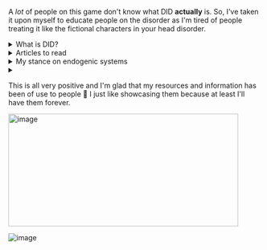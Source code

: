 A *lot* of people on this game don't know what DID **actually** is. So, I've taken it upon myself to educate people on the disorder as I'm tired of people treating it like the fictional characters in your head disorder.

<details>
<summary>What is DID?</summary>
  
> DID is a complex dissociative disorder that is characterized by the presence of two or more distinct identity states. It develops as the result of trauma occurring during a person's childhood **specifically** before the ages of 5-10. The role the trauma has in the development of DID is that it stunts the development of a central integrated consciousness. This, alongside disorganized attachment from caregivers and their denial of the traumas happening to the child causes the child to develop DID as a coping mechanism for their current situation.

<h2>DID vs OSDD</h2>

> OSDD-1, or other specified dissociative disorder subtype 1, is a dissociative disorder that develops like DID but is missing one of the main diagnostic features of DID. For example, OSDD-1a has parts or alters that are less distinct from each other, while OSDD-1b lacks significant amnesia. This, however, does not mean they don't experience amnesia. Someone with OSDD-1b could experience emotional amnesia, but not blackout amnesia.

> When comparing DID to OSDD-1, it's important to look at the theory of structural dissociation. Unlike DID, OSDD deals with secondary structural dissociation while DID deals with teritiary structural dissociation. The difference between secondary and teritiary structural dissociation is that secondary structural dissociation only has one ANP (apparently normal parts) and multiple EPs (emotional parts) while teritiary structural dissociation has multiple ANPs and EPs.

<img width="436" height="398" alt="image" src="https://github.com/user-attachments/assets/15e69b71-35d1-41ef-8806-8ab9f7a89aeb" /><img width="436" height="398" alt="image" src="https://github.com/user-attachments/assets/0d05a2f3-c5f3-4f0e-94ce-009389d728b6" />

<h2>"I'm not reading allat / Can you explain it in simpler terms?"</h2>

<img width="1387" height="810" alt="image" src="https://github.com/user-attachments/assets/71414854-f3d6-4853-bb5b-2da03b2923b5" />

<h2>My sources</h2>

[DSM-5](https://web.archive.org/web/20250418124140/https://repository.poltekkes-kaltim.ac.id/657/1/Diagnostic%20and%20statistical%20manual%20of%20mental%20disorders%20_%20DSM-5%20(%20PDFDrive.com%20).pdf)

[DSM-5-TR](https://web.archive.org/web/20250429141442/https://www.mredscircleoftrust.com/storage/app/media/DSM%205%20TR.pdf)

[Theory of Structural Dissociation / The Haunted Self](https://www.docdroid.net/arPAtHT/van-der-hart-2006-the-haunted-self-pdf) || [Simplified version](https://did-research.org/origin/structural_dissociation/)

https://traumadissociation.com/dissociativeidentitydisorder.html

<h2>Other Things to note</h2>

> There are other subtypes of OSDD than just OSDD-1. OSDD-2,3,4,5,etc. are dissociative disorders with specific symptoms. These symptoms can be identity alterations due to brainwashing, acute dissociative reaction, dissociative trance, and Gasner's syndrome.

<h3>Other Sources</h3>

https://traumadissociation.com/osdd.html
</details>

<details>
<summary>Articles to read</summary>
  
[did master list](https://rentry.co/DID-Research#did-and-osdd) <- All compiled by me and has a list of information

[the haunted self](https://www.docdroid.net/arPAtHT/van-der-hart-2006-the-haunted-self-pdf) - theory of structural dissociation
> simplified: https://did-research.org/origin/structural_dissociation/

[dissociative identity disorder - a controversial diagnosis](https://pmc.ncbi.nlm.nih.gov/articles/PMC2719457/)

[dissociative identity disorder](https://www.ncbi.nlm.nih.gov/books/NBK568768/)

[The Role of Social Media in the Presentation of Dissociative Symptoms in Adolescents](https://www.jaacap.org/article/S0890-8567(23)00302-7/abstract)

[Dissociation debates: everything you know is wrong](https://pmc.ncbi.nlm.nih.gov/articles/PMC6296396/)

[YouTube and TikTok as a source of medical information on dissociative identity disorder](https://doaj.org/article/4361048349624dfc959bcc8f3ca0604f)

[Attachment, Trauma and Multiplicity : Working with Dissociative Identity Disorder](https://www.taylorfrancis.com/books/edit/10.4324/9780203831144/attachment-trauma-multiplicity-valerie-sinason)

[dissociative identity disorder](https://www.ncbi.nlm.nih.gov/books/NBK568768/)

[Dissociative Identity Disorder (formerly Multiple Personality Disorder)](https://traumadissociation.com/dissociativeidentitydisorder.html)
</details>

<details>
<summary>My stance on endogenic systems</summary>
  
I am very firmly anti-endo, and I wear the "sysmed" label with pride. The only way you can be multiple is if you have trauma and experience either secondary structural dissociation with more developed EPs or teritiary structural dissociation. Basically, you can only be multiple if you have OSDD-1 or DID. People with C-PTSD are not multiple and people with BPD are not multiple. Their EPs are not as developed as someone with OSDD-1. People with DP/DR and PTSD are not multiple as they only have 1 ANP and 1 EP.

**DID is not a social construct.** It is a disorder; a disability. Likening it to being trans is very offensive to people with DID (such as myself) and trans individuals. Stop spreading this misinformation as you're only going to make medical professionals not believe *actual* systems more than they already don't. 

</details>

<details>
<summary Favorite Whispers Ive gotten</summary>
  
This is all very positive and I'm glad that my resources and information has been of use to people 🤍 I just like showcasing them because at least I'll have them forever.

<img width="457" height="224" alt="image" src="https://github.com/user-attachments/assets/8ff5519d-4033-4768-8968-2380569daf4e" />


</details>









![image](https://github.com/user-attachments/assets/ff6bd522-7a99-441d-b275-e82c1c607f0d)
